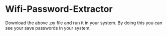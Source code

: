 # Wifi-Password-Extractor
Download the above .py file and run it in your system.
By doing this you can see your save passwords in your system.
